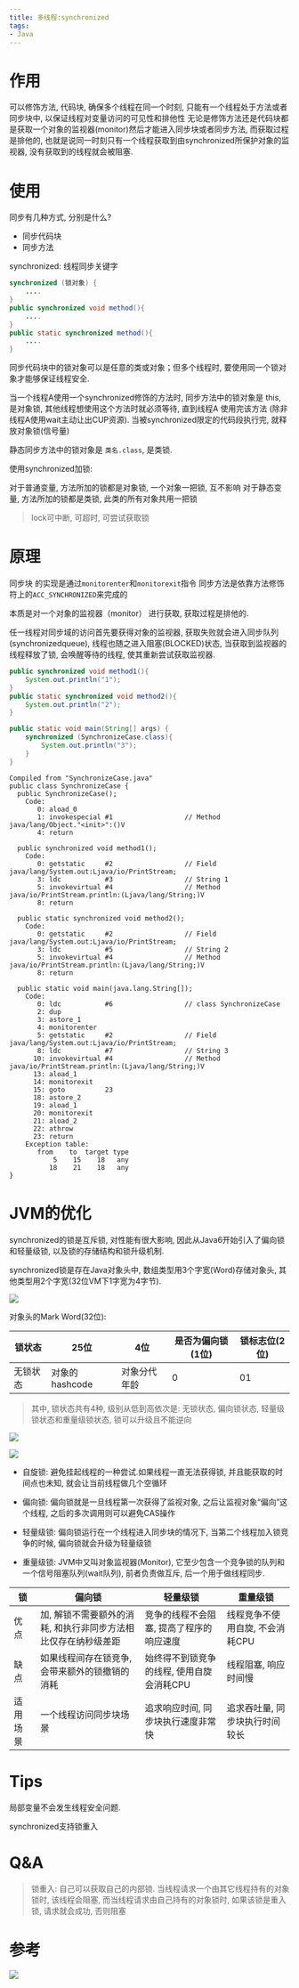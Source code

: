 ```yaml
---
title: 多线程:synchronized
tags:
- Java
---
```


# 作用

可以修饰方法, 代码块, 确保多个线程在同一个时刻, 只能有一个线程处于方法或者同步块中, 以保证线程对变量访问的可见性和排他性
无论是修饰方法还是代码块都是获取一个对象的监视器(monitor)然后才能进入同步块或者同步方法,
而获取过程是排他的, 也就是说同一时刻只有一个线程获取到由synchronized所保护对象的监视器, 没有获取到的线程就会被阻塞.

# 使用

同步有几种方式, 分别是什么?

* 同步代码块
* 同步方法

synchronized: 线程同步关键字

```Java
synchronized (锁对象) {
    ....
}
public synchronized void method(){
    ....
}
public static synchronized method(){
    ....
}
```

同步代码块中的锁对象可以是任意的类或对象；但多个线程时, 要使用同一个锁对象才能够保证线程安全.

当一个线程A使用一个synchronized修饰的方法时, 同步方法中的锁对象是 this, 是对象锁, 其他线程想使用这个方法时就必须等待,
直到线程A 使用完该方法 (除非线程A使用wait主动让出CUP资源).
当被synchronized限定的代码段执行完, 就释放对象锁(信号量)

静态同步方法中的锁对象是 `类名.class`, 是类锁.

使用synchronized加锁:

对于普通变量, 方法所加的锁都是对象锁, 一个对象一把锁, 互不影响
对于静态变量, 方法所加的锁都是类锁, 此类的所有对象共用一把锁

> lock可中断, 可超时, 可尝试获取锁

# 原理

同步块 的实现是通过`monitorenter`和`monitorexit`指令
同步方法是依靠方法修饰符上的`ACC_SYNCHRONIZED`来完成的

本质是对一个对象的监视器（monitor） 进行获取, 获取过程是排他的.

任一线程对同步域的访问首先要获得对象的监视器, 获取失败就会进入同步队列(synchronizedqueue), 线程也随之进入阻塞(BLOCKED)状态,
当获取到监视器的线程释放了锁, 会唤醒等待的线程, 使其重新尝试获取监视器.

```Java
public synchronized void method1(){
    System.out.println("1");
}
public static synchronized void method2(){
    System.out.println("2");
}

public static void main(String[] args) {
    synchronized (SynchronizeCase.class){
        System.out.println("3");
    }
}
```

```
Compiled from "SynchronizeCase.java"
public class SynchronizeCase {
  public SynchronizeCase();
    Code:
       0: aload_0
       1: invokespecial #1                  // Method java/lang/Object."<init>":()V
       4: return

  public synchronized void method1();
    Code:
       0: getstatic     #2                  // Field java/lang/System.out:Ljava/io/PrintStream;
       3: ldc           #3                  // String 1
       5: invokevirtual #4                  // Method java/io/PrintStream.println:(Ljava/lang/String;)V
       8: return

  public static synchronized void method2();
    Code:
       0: getstatic     #2                  // Field java/lang/System.out:Ljava/io/PrintStream;
       3: ldc           #5                  // String 2
       5: invokevirtual #4                  // Method java/io/PrintStream.println:(Ljava/lang/String;)V
       8: return

  public static void main(java.lang.String[]);
    Code:
       0: ldc           #6                  // class SynchronizeCase
       2: dup
       3: astore_1
       4: monitorenter
       5: getstatic     #2                  // Field java/lang/System.out:Ljava/io/PrintStream;
       8: ldc           #7                  // String 3
      10: invokevirtual #4                  // Method java/io/PrintStream.println:(Ljava/lang/String;)V
      13: aload_1
      14: monitorexit
      15: goto          23
      18: astore_2
      19: aload_1
      20: monitorexit
      21: aload_2
      22: athrow
      23: return
    Exception table:
       from    to  target type
           5    15    18   any
          18    21    18   any
}
```

# JVM的优化

synchronized的锁是互斥锁, 对性能有很大影响, 因此从Java6开始引入了偏向锁和轻量级锁, 以及锁的存储结构和锁升级机制.

synchronized锁是存在Java对象头中, 数组类型用3个字宽(Word)存储对象头, 其他类型用2个字宽(32位VM下1字宽为4字节).

![](https://raw.githubusercontent.com/LuVx21/hexo/master/source/_posts/99.img/obj_head.png)

对象头的Mark Word(32位):

| 锁状态   | 25位           | 4位          | 是否为偏向锁(1位) | 锁标志位(2位) |
| -------- | -------------- | ------------ | ----------------- | ------------- |
| 无锁状态 | 对象的hashcode | 对象分代年龄 | 0                 | 01            |

> 其中, 锁状态共有4种, 级别从低到高依次是: 无锁状态, 偏向锁状态, 轻量级锁状态和重量级锁状态, 锁可以升级且不能逆向

![](https://raw.githubusercontent.com/LuVx21/hexo/master/source/_posts/99.img/偏向锁.png)

![](https://raw.githubusercontent.com/LuVx21/hexo/master/source/_posts/99.img/轻量级锁.png)

* 自旋锁: 避免挂起线程的一种尝试.如果线程一直无法获得锁, 并且能获取的时间点也未知, 就会让当前线程做几个空循环

* 偏向锁: 偏向锁就是一旦线程第一次获得了监视对象, 之后让监视对象“偏向”这个线程, 之后的多次调用则可以避免CAS操作

* 轻量级锁: 偏向锁运行在一个线程进入同步块的情况下, 当第二个线程加入锁竞争的时候, 偏向锁就会升级为轻量级锁

* 重量级锁: JVM中又叫对象监视器(Monitor), 它至少包含一个竞争锁的队列和一个信号阻塞队列(wait队列), 前者负责做互斥, 后一个用于做线程同步.

| 锁       | 偏向锁                                                       | 轻量级锁                                 | 重量级锁                       |
| -------- | ------------------------------------------------------------ | ---------------------------------------- | ------------------------------ |
| 优点     | 加, 解锁不需要额外的消耗, 和执行非同步方法相比仅存在纳秒级差距 | 竞争的线程不会阻塞, 提高了程序的响应速度  | 线程竞争不使用自旋, 不会消耗CPU |
| 缺点     | 如果线程间存在锁竞争, 会带来额外的锁撤销的消耗                | 始终得不到锁竞争的线程, 使用自旋会消耗CPU | 线程阻塞, 响应时间慢            |
| 适用场景 | 一个线程访问同步块场景                                       | 追求响应时间, 同步块执行速度非常快        | 追求吞吐量, 同步块执行时间较长  |

# Tips

局部变量不会发生线程安全问题.

synchronized支持锁重入

# Q&A

> 锁重入: 自己可以获取自己的内部锁.
> 当线程请求一个由其它线程持有的对象锁时, 该线程会阻塞, 而当线程请求由自己持有的对象锁时, 如果该锁是重入锁, 请求就会成功, 否则阻塞

# 参考







[![](https://static.segmentfault.com/v-5b1df2a7/global/img/creativecommons-cc.svg)](https://creativecommons.org/licenses/by-nc-nd/4.0/)